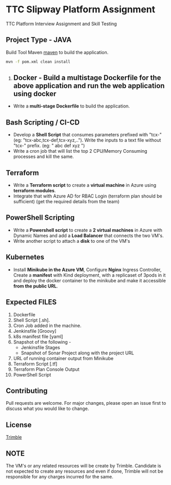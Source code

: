# TTC Slipway Platform Assignment

TTC Platform Interview Assignment and Skill Testing

## Project Type - JAVA

Build Tool Maven [maven](https://maven.apache.org/) to build the application.

```bash
mvn -f pom.xml clean install
```

1. ## Docker - Build a multistage Dockerfile for the above application and run the web application using docker

- Write a __multi-stage Dockerfile__ to build the application.

## Bash Scripting / CI-CD

- Develop a __Shell Script__ that consumes parameters prefixed with "tcx-" (eg: "tcx-abc,tcx-def,tcx-xyz,.."). Write the inputs to a text file without "tcx-" prefix. (eg: "
abc
def
xyz
")
- Write a cron job that will list the top 2 CPU/Memory Consuming processes and kill the same.


## Terraform

- Write a __Terraform script__ to create a __virtual machine__ in Azure using __terraform modules__. 
- Integrate that with Azure AD for RBAC Login (terraform plan should be sufficient) (get the required details from the team)


## PowerShell Scripting

- Write a __Powershell script__ to create a __2 virtual machines__ in Azure with Dynamic Names and add a __Load Balancer__ that connects the two VM's. 
- Write another script to attach a __disk__ to one of the VM's


## Kubernetes

- Install __Minikube in the Azure VM__, Configure __Nginx__ Ingress Controller, Create a __manifest__ with Kind deployment, with a replicaset of 3pods in it and deploy the docker container to the minikube and make it accessible __from the public URL__.


## Expected FILES
1. Dockerfile
2. Shell Script [.sh].
3. Cron Job added in the machine.
4. Jenkinsfile [Groovy]
5. k8s manifest file [yaml]
6. Snapshot of the following - 
     - Jenkinsfile Stages
     - Snapshot of Sonar Project along with the project URL
7. URL of running container output from Minikube
8. Terraform Script [.tf]
9. Terraform Plan Console Output
10. PowerShell Script


## Contributing
Pull requests are welcome. For major changes, please open an issue first to discuss what you would like to change.


## License
[Trimble](https://www.trimble.com/)


## NOTE
The VM's or any related resources will be create by Trimble. Candidate is not expected to create any resources and even if done, Trimble will not be responsible for any charges incurred for the same.   

